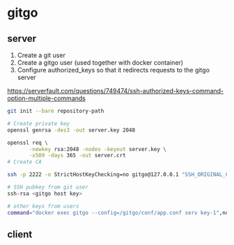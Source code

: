 # gitgo

## server

1. Create a git user
2. Create a gitgo user (used together with docker container)
3. Configure authorized_keys so that it redirects requests to the gitgo server

https://serverfault.com/questions/749474/ssh-authorized-keys-command-option-multiple-commands

```bash
git init --bare repository-path
```

```bash
# Create private key
openssl genrsa -des3 -out server.key 2048

openssl req \
       -newkey rsa:2048 -nodes -keyout server.key \
       -x509 -days 365 -out server.crt
# Create CA

```

```bash
ssh -p 2222 -o StrictHostKeyChecking=no gitgo@127.0.0.1 "SSH_ORIGINAL_COMMAND=\"$SSH_ORIGINAL_COMMAND\" $0 $@"
```

```bash
# SSH pubkey from git user
ssh-rsa <gitgo host key>

# other keys from users
command="docker exec gitgo --config=/gitgo/conf/app.conf serv key-1",no-port-forwarding,no-X11-forwarding,no-agent-forwarding,no-pty <user pubkey>
```

## client